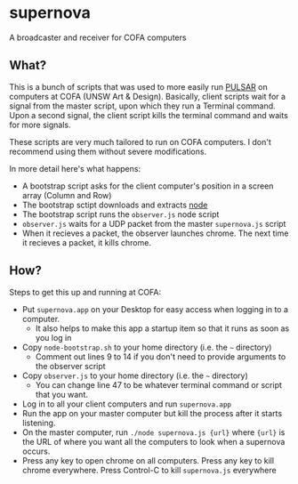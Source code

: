 # supernova
A broadcaster and receiver for COFA computers

## What?

This is a bunch of scripts that was used to more easily run [PULSAR](http://pulsar.dermah.org) on computers at COFA (UNSW Art & Design). Basically, client scripts wait for a signal from the master script, upon which they run a Terminal command. Upon a second signal, the client script kills the terminal command and waits for more signals. 

These scripts are very much tailored to run on COFA computers. I don't recommend using them without severe modifications.

In more detail here's what happens:

- A bootstrap script asks for the client computer's position in a screen array (Column and Row)
- The bootstrap sctipt downloads and extracts [node](http://nodejs.org)
- The bootstrap script runs the `observer.js` node script
- `observer.js` waits for a UDP packet from the master `supernova.js` script
- When it recieves a packet, the observer launches chrome. The next time it recieves a packet, it kills chrome. 

## How?

Steps to get this up and running at COFA:

- Put `supernova.app` on your Desktop for easy access when logging in to a computer.
  - It also helps to make this app a startup item so that it runs as soon as you log in
- Copy `node-bootstrap.sh` to your home directory (i.e. the `~` directory)
  - Comment out lines 9 to 14 if you don't need to provide arguments to the observer script
- Copy `observer.js` to your home directory (i.e. the `~` directory)
  - You can change line 47 to be whatever terminal command or script that you want. 
- Log in to all your client computers and run `supernova.app`
- Run the app on your master computer but kill the process after it starts listening. 
- On the master computer, run `./node supernova.js {url}` where `{url}` is the URL of where you want all the computers to look when a supernova occurs.
- Press any key to open chrome on all computers. Press any key to kill chrome everywhere. Press Control-C to kill `supernova.js` everywhere